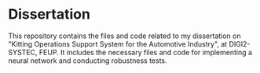 # Dissertation
This repository contains the files and code related to my dissertation on "Kitting Operations Support System for the Automotive Industry", at DIGI2-SYSTEC, FEUP.
It includes the necessary files and code for implementing a neural network and conducting robustness tests.
